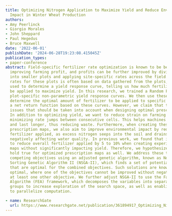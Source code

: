 ```yaml
---
title: Optimizing Nitrogen Application to Maximize Yield and Reduce Environmental
  Impact in Winter Wheat Production
authors:
- Amy Peerlinck
- Giorgio Morales
- John Sheppard
- Paul Hegedus
- Bruce Maxwell
date: '2022-06-01'
publishDate: '2024-06-28T19:23:08.415045Z'
publication_types:
- paper-conference
abstract: Field-specific fertilizer rate optimization is known to be beneficial for
  improving farming profit, and profits can be further improved by dividing the field
  into smaller plots and applying site-specific rates across the field. Finding optimal
  rates for these plots is often based on data gathered from the plots, which are
  used to determine a yield response curve, telling us how much fertilizer needs to
  be applied to maximize yield. In this research, we trained a Random Forest to create
  plot-specific non-parametric yield response curves. We then use these curves to
  determine the optimal amount of fertilizer to be applied to specific plots by maximizing
  a net return function based on these curves. However, we claim that there are additional
  issues that should be taken into account when designing optimal prescription maps.
  In addition to optimizing yield, we want to reduce strain on farming equipment by
  minimizing rate jumps between consecutive cells. This helps machines run more efficiently
  and last longer, thus reducing waste. Furthermore, when creating these optimized
  prescription maps, we also aim to improve environmental impact by reducing the overall
  fertilizer applied, as excess nitrogen seeps into the soil and drains into our waterways,
  negatively affecting water quality. In previous work, we found that it is possible
  to reduce overall fertilizer applied by 5 to 10% when creating experimental prescription
  maps without significantly impacting yield. Therefore, we hypothesize this will
  hold true for optimized prescription maps as well. We address these three separate,
  competing objectives using an adjusted genetic algorithm, known as Non-Dominated
  Sorting Genetic Algorithm II (NSGA-II), which finds a set of potential solutions
  that are optimal for the combined objectives. Such solutions are known as Pareto
  optimal, where one of the objectives cannot be improved without negatively impacting
  at least one other objective. We further adjust NSGA-II to use the Factored Evolutionary
  Algorithm (FEA) framework, which decomposes the variables into separate, overlapping
  groups to increase exploration of the search space, as well as enabling the ability
  to parallelize computation.

- name: ResearchGate
  url: https://www.researchgate.net/publication/361894917_Optimizing_Nitrogen_Application_to_Maximize_Yield_and_Reduce_Environmental_Impact_in_Winter_Wheat_Production
---
```

